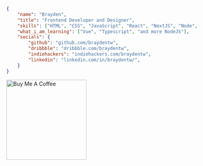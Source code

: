 ```json
{
    "name": "Brayden",
    "title": "Frontend Developer and Designer",
    "skills": ["HTML", "CSS", "JavaScript", "React", "NextJS", "Node", "Firebase", "Figma"],
    "what_i_am_learning": ["Vue", "Typescript", "and more NodeJS"],
    "socials": {
        "github": "github.com/braydentw",
        "dribbble": "dribbble.com/braydentw",
        "indiehackers": "indiehackers.com/braydentw",
        "linkedin": "linkedin.com/in/braydentw/",
    }
}
```

<a href="https://www.buymeacoffee.com/braydenw" target="_blank"><img src="https://cdn.buymeacoffee.com/buttons/v2/default-yellow.png" alt="Buy Me A Coffee" width="210" ></a>
